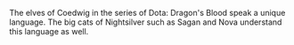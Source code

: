 
The elves of Coedwig in the series of Dota: Dragon's Blood speak a unique language. The big cats of Nightsilver such as Sagan and Nova understand this language as well.

